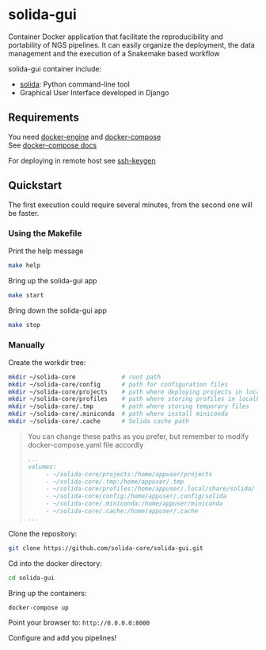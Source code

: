# solida-gui

Container Docker application that facilitate the reproducibility and portability of NGS pipelines.
It can easily organize the deployment, the data management and the execution 
of a Snakemake based workflow

solida-gui container include:
- [solida](https://github.com/solida-core/solida): Python command-line tool 
- Graphical User Interface developed in Django


## Requirements

You need [docker-engine](https://docs.docker.com/engine/installation/) 
and [docker-compose](https://docs.docker.com/compose/install/)  
See [docker-compose docs](https://docs.docker.com/compose/reference/overview/)

For deploying in remote host see [ssh-keygen](https://www.ssh.com/ssh/keygen/)

## Quickstart

The first execution could require several minutes, from the second one will be faster.

### Using the Makefile

Print the help message
```bash
make help
```

Bring up the solida-gui app
```bash
make start
```

Bring down the solida-gui app
```bash
make stop
```

### Manually

Create the workdir tree:
```bash
mkdir ~/solida-core             # root path 
mkdir ~/solida-core/config      # path for configuration files
mkdir ~/solida-core/projects    # path where deploying projects in localhost
mkdir ~/solida-core/profiles    # path where storing profiles in localhost
mkdir ~/solida-core/.tmp        # path where storing temporary files
mkdir ~/solida-core/.miniconda  # path where install miniconda
mkdir ~/solida-core/.cache      # Solida cache path
```

> You can change these paths as you prefer, but remember to modify docker-compose.yaml file accordly
> ```yaml
> ...
> volumes:
>      - ~/solida-core/projects:/home/appuser/projects
>      - ~/solida-core/.tmp:/home/appuser/.tmp
>      - ~/solida-core/profiles:/home/appuser/.local/share/solida/
>      - ~/solida-core/config:/home/appuser/.config/solida
>      - ~/solida-core/.miniconda:/home/appuser/miniconda
>      - ~/solida-core/.cache:/home/appuser/.cache
> ...
> ```


Clone the repository:  
```bash
git clone https://github.com/solida-core/solida-gui.git
```

Cd into the docker directory:  
```bash
cd solida-gui
```
Bring up the containers:  
```bash
docker-compose up
```

Point your browser to: 
`http://0.0.0.0:8000` 

Configure and add you pipelines!

